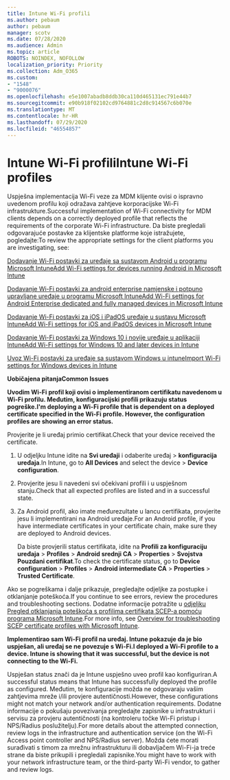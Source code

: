 ```yaml
---
title: Intune Wi-Fi profili
ms.author: pebaum
author: pebaum
manager: scotv
ms.date: 07/28/2020
ms.audience: Admin
ms.topic: article
ROBOTS: NOINDEX, NOFOLLOW
localization_priority: Priority
ms.collection: Adm_O365
ms.custom:
- "1548"
- "9000076"
ms.openlocfilehash: e5e1007abadb8ddb30ca110d465131ec791e44b7
ms.sourcegitcommit: e90b918f02102cd9764881c2d8c914567c6b070e
ms.translationtype: MT
ms.contentlocale: hr-HR
ms.lasthandoff: 07/29/2020
ms.locfileid: "46554857"
---
```

# <a name="intune-wi-fi-profiles"></a><span data-ttu-id="32288-102">Intune Wi-Fi profili</span><span class="sxs-lookup"><span data-stu-id="32288-102">Intune Wi-Fi profiles</span></span>

<span data-ttu-id="32288-103">Uspješna implementacija Wi-Fi veze za MDM klijente ovisi o ispravno uvedenom profilu koji odražava zahtjeve korporacijske Wi-Fi infrastrukture.</span><span class="sxs-lookup"><span data-stu-id="32288-103">Successful implementation of Wi-Fi connectivity for MDM clients depends on a correctly deployed profile that reflects the requirements of the corporate Wi-Fi infrastructure.</span></span> <span data-ttu-id="32288-104">Da biste pregledali odgovarajuće postavke za klijentske platforme koje istražujete, pogledajte:</span><span class="sxs-lookup"><span data-stu-id="32288-104">To review the appropriate settings for the client platforms you are investigating, see:</span></span> 

[<span data-ttu-id="32288-105">Dodavanje Wi-Fi postavki za uređaje sa sustavom Android u programu Microsoft Intune</span><span class="sxs-lookup"><span data-stu-id="32288-105">Add Wi-Fi settings for devices running Android in Microsoft Intune</span></span>](https://docs.microsoft.com/intune/wi-fi-settings-android)

[<span data-ttu-id="32288-106">Dodavanje Wi-Fi postavki za android enterprise namjenske i potpuno upravljane uređaje u programu Microsoft Intune</span><span class="sxs-lookup"><span data-stu-id="32288-106">Add Wi-Fi settings for Android Enterprise dedicated and fully managed devices in Microsoft Intune</span></span>](https://docs.microsoft.com/intune/wi-fi-settings-android-enterprise)

[<span data-ttu-id="32288-107">Dodavanje Wi-Fi postavki za iOS i iPadOS uređaje u sustavu Microsoft Intune</span><span class="sxs-lookup"><span data-stu-id="32288-107">Add Wi-Fi settings for iOS and iPadOS devices in Microsoft Intune</span></span>](https://docs.microsoft.com/intune/wi-fi-settings-ios)

[<span data-ttu-id="32288-108">Dodavanje Wi-Fi postavki za Windows 10 i novije uređaje u aplikaciji Intune</span><span class="sxs-lookup"><span data-stu-id="32288-108">Add Wi-Fi settings for Windows 10 and later devices in Intune</span></span>](https://docs.microsoft.com/intune/wi-fi-settings-windows)

[<span data-ttu-id="32288-109">Uvoz Wi-Fi postavki za uređaje sa sustavom Windows u intune</span><span class="sxs-lookup"><span data-stu-id="32288-109">Import Wi-Fi settings for Windows devices in Intune</span></span>](https://docs.microsoft.com/intune/wi-fi-settings-import-windows-8-1)

<span data-ttu-id="32288-110">**Uobičajena pitanja**</span><span class="sxs-lookup"><span data-stu-id="32288-110">**Common Issues**</span></span>

<span data-ttu-id="32288-111">**Uvodim Wi-Fi profil koji ovisi o implementiranom certifikatu navedenom u Wi-Fi profilu. Međutim, konfiguracijski profili prikazuju status pogreške.**</span><span class="sxs-lookup"><span data-stu-id="32288-111">**I'm deploying a Wi-Fi profile that is dependent on a deployed certificate specified in the Wi-Fi profile. However, the configuration profiles are showing an error status.**</span></span>

<span data-ttu-id="32288-112">Provjerite je li uređaj primio certifikat.</span><span class="sxs-lookup"><span data-stu-id="32288-112">Check that your device received the certificate.</span></span>

1. <span data-ttu-id="32288-113">U odjeljku Intune idite na **Svi uređaji** i odaberite uređaj > **konfiguracija uređaja**.</span><span class="sxs-lookup"><span data-stu-id="32288-113">In Intune, go to **All Devices** and select the device > **Device configuration**.</span></span>

2. <span data-ttu-id="32288-114">Provjerite jesu li navedeni svi očekivani profili i u uspješnom stanju.</span><span class="sxs-lookup"><span data-stu-id="32288-114">Check that all expected profiles are listed and in a successful state.</span></span>

3. <span data-ttu-id="32288-115">Za Android profil, ako imate međurezultate u lancu certifikata, provjerite jesu li implementirani na Android uređaje.</span><span class="sxs-lookup"><span data-stu-id="32288-115">For an Android profile, if you have intermediate certificates in your certificate chain, make sure they are deployed to Android devices.</span></span>

    <span data-ttu-id="32288-116">Da biste provjerili status certifikata, idite na **Profili za konfiguraciju uređaja**  >  **Profiles**  >  **Android srednji CA**  >  **Properties**  >  **Svojstva Pouzdani certifikat**.</span><span class="sxs-lookup"><span data-stu-id="32288-116">To check the certificate status, go to **Device configuration** > **Profiles** > **Android intermediate CA** > **Properties** > **Trusted Certificate**.</span></span>

<span data-ttu-id="32288-117">Ako se pogreškama i dalje prikazuje, pregledajte odjeljke za postupke i otklanjanje poteškoća.</span><span class="sxs-lookup"><span data-stu-id="32288-117">If you continue to see errors, review the procedures and troubleshooting sections.</span></span> <span data-ttu-id="32288-118">Dodatne informacije potražite u [odjeljku Pregled otklanjanja poteškoća s profilima certifikata SCEP-a pomoću programa Microsoft Intune](https://support.microsoft.com/help/4457481/troubleshooting-scep-certificate-profile-deployment-in-intune).</span><span class="sxs-lookup"><span data-stu-id="32288-118">For more info, see [Overview for troubleshooting SCEP certificate profiles with Microsoft Intune](https://support.microsoft.com/help/4457481/troubleshooting-scep-certificate-profile-deployment-in-intune).</span></span>

<span data-ttu-id="32288-119">**Implementirao sam Wi-Fi profil na uređaj. Intune pokazuje da je bio uspješan, ali uređaj se ne povezuje s Wi-Fi.**</span><span class="sxs-lookup"><span data-stu-id="32288-119">**I deployed a Wi-Fi profile to a device. Intune is showing that it was successful, but the device is not connecting to the Wi-Fi.**</span></span>

<span data-ttu-id="32288-120">Uspješan status znači da je Intune uspješno uveo profil kao konfiguriran.</span><span class="sxs-lookup"><span data-stu-id="32288-120">A successful status means that Intune has successfully deployed the profile as configured.</span></span> <span data-ttu-id="32288-121">Međutim, te konfiguracije možda ne odgovaraju vašim zahtjevima mreže i/ili provjere autentičnosti.</span><span class="sxs-lookup"><span data-stu-id="32288-121">However, these configurations might not match your network and/or authentication requirements.</span></span> <span data-ttu-id="32288-122">Dodatne informacije o pokušaju povezivanja pregledajte zapisnike u infrastrukturi i servisu za provjeru autentičnosti (na kontroleru točke Wi-Fi pristup i NPS/Radius poslužitelju).</span><span class="sxs-lookup"><span data-stu-id="32288-122">For more details about the attempted connection, review logs in the infrastructure and authentication service (on the Wi-Fi Access point controller and NPS/Radius server).</span></span> <span data-ttu-id="32288-123">Možda ćete morati surađivati s timom za mrežnu infrastrukturu ili dobavljačem Wi-Fi-ja treće strane da biste prikupili i pregledali zapisnike.</span><span class="sxs-lookup"><span data-stu-id="32288-123">You might have to work with your network infrastructure team, or the third-party Wi-Fi vendor, to gather and review logs.</span></span>